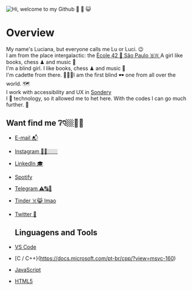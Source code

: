 ![Hi, welcome to my Github 👏 🎉 😺](https://github.com/lucioliv/lucioliv/master-readme-dm)  

# Overview  

My name's Luciana, but everyone calls me Lu or Luci. 😉  
I am from the place intergalactic: the [Ècole 42 🌌 São Paulo 🇧🇷 ](https://www.42sp.org.br/) 
A girl like books, chess ♟ and music 🎹  
I'm a blind girl. I like books, chess ♟ and music 🎹  
I'm cadette from there. 👩🏻‍💻I am the first blind 🕶 one from all over the world. 🗺  
I work with accessibility and UX in [Sondery](https://sondery.com.br/)  
I 💜 technology, so it allowed me to het here. With the codes I can go much further. 🛫  

## Want find me ❔👇🏼🥰🔗  

- [E-mail 📬](luoma.rp@gmail.com)  
- [Instagram 🤳🏼🏼🏼]( )  
- [LinkedIn 🎓](https://www.linkedin.com/in/luoma-rp/)  
- [Spotify](https://open.spotify.com/playlist/37i9dQZF1EM1cGav4NgdI3)  
- [Telegram ⚠️🔠🔡]( )  
- [Tinder ☠️😹 lmao](https://tinder.com/?lang=pt)  
- [Twitter 😤]( )  
  
  ## Linguagens and Tools  

- [VS Code](https://code.visualstudio.com/docs)  
- [C / C++}(https://docs.microsoft.com/pt-br/cpp/?view=msvc-160)  
- [JavaScript](https://developer.mozilla.org/pt-BR/docs/Learn/JavaScript/First_steps)  
- [HTML5](https://dev.w3.org/html5/html-author/)  

